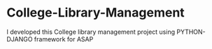 # College-Library-Management
I developed this College library management project using PYTHON-DJANGO framework for ASAP
